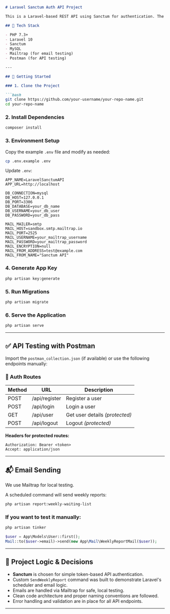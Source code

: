 ````markdown
# Laravel Sanctum Auth API Project

This is a Laravel-based REST API using Sanctum for authentication. The system includes user registration, login, token-based auth, and a scheduled weekly report command with Mailtrap integration.

## 🔧 Tech Stack

- PHP 7.3+
- Laravel 10
- Sanctum
- MySQL
- Mailtrap (for email testing)
- Postman (for API testing)

---

## 🚀 Getting Started

### 1. Clone the Project

```bash
git clone https://github.com/your-username/your-repo-name.git
cd your-repo-name
````

### 2. Install Dependencies

```bash
composer install
```

### 3. Environment Setup

Copy the example `.env` file and modify as needed:

```bash
cp .env.example .env
```

Update `.env`:

```env
APP_NAME=LaravelSanctumAPI
APP_URL=http://localhost

DB_CONNECTION=mysql
DB_HOST=127.0.0.1
DB_PORT=3306
DB_DATABASE=your_db_name
DB_USERNAME=your_db_user
DB_PASSWORD=your_db_pass

MAIL_MAILER=smtp
MAIL_HOST=sandbox.smtp.mailtrap.io
MAIL_PORT=2525
MAIL_USERNAME=your_mailtrap_username
MAIL_PASSWORD=your_mailtrap_password
MAIL_ENCRYPTION=null
MAIL_FROM_ADDRESS=test@example.com
MAIL_FROM_NAME="Sanctum API"
```

### 4. Generate App Key

```bash
php artisan key:generate
```

### 5. Run Migrations

```bash
php artisan migrate
```

### 6. Serve the Application

```bash
php artisan serve
```

---

## ✅ API Testing with Postman

Import the `postman_collection.json` (if available) or use the following endpoints manually:

### 🔐 Auth Routes

| Method | URL           | Description                    |
| ------ | ------------- | ------------------------------ |
| POST   | /api/register | Register a user                |
| POST   | /api/login    | Login a user                   |
| GET    | /api/user     | Get user details *(protected)* |
| POST   | /api/logout   | Logout *(protected)*           |

**Headers for protected routes:**

```http
Authorization: Bearer <token>
Accept: application/json
```

---

## 📬 Email Sending

We use Mailtrap for local testing.

A scheduled command will send weekly reports:

```bash
php artisan report:weekly-waiting-list
```

### If you want to test it manually:

```bash
php artisan tinker
```

```php
$user = App\Models\User::first();
Mail::to($user->email)->send(new App\Mail\WeeklyReportMail($user));
```

---

## 🧠 Project Logic & Decisions

* **Sanctum** is chosen for simple token-based API authentication.
* Custom `SendWeeklyReport` command was built to demonstrate Laravel's scheduler and email logic.
* Emails are handled via Mailtrap for safe, local testing.
* Clean code architecture and proper naming conventions are followed.
* Error handling and validation are in place for all API endpoints.

---

